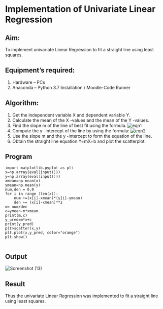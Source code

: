# Implementation of Univariate Linear Regression
## Aim:
To implement univariate Linear Regression to fit a straight line using least squares.
## Equipment’s required:
1.	Hardware – PCs
2.	Anaconda – Python 3.7 Installation / Moodle-Code Runner
## Algorithm:
1.	Get the independent variable X and dependent variable Y.
2.	Calculate the mean of the X -values and the mean of the Y -values.
3.	Find the slope m of the line of best fit using the formula.
 ![eqn1](./eq1.jpg)
4.	Compute the y -intercept of the line by using the formula:
![eqn2](./eq2.jpg)  
5.	Use the slope m and the y -intercept to form the equation of the line.
6.	Obtain the straight line equation Y=mX+b and plot the scatterplot.
## Program
```import numpy as np
import matplotlib.pyplot as plt
x=np.array(eval(input()))
y=np.array(eval(input()))
xmean=np.mean(x)
ymean=np.mean(y)
num,den = 0,0
for i in range (len(x)):
    num +=(x[i]-xmean)*(y[i]-ymean)
    den += (x[i]-xmean)**2
m= num/den
c=ymean-m*xmean
print(m,c)
y_pred=m*x+c
print(y_pred)
plt>scatter(x,y)
plt.plot(x,y_pred, color="orange")
plt.show()
           
```












## Output
![Screenshot (13)](https://github.com/gowrisankarponnusamy/Univariate-Linear-Regression/assets/119393123/62a7f4d8-7c69-4186-b577-c3d82cfca2b7)



## Result
Thus the univariate Linear Regression was implemented to fit a straight line using least squares.
